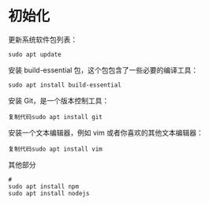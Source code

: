 # 初始化

更新系统软件包列表：

```shell
sudo apt update
```

安装 build-essential 包，这个包包含了一些必要的编译工具：

```shell
sudo apt install build-essential
```

安装 Git，是一个版本控制工具：

```shell
复制代码sudo apt install git
```

安装一个文本编辑器，例如 vim 或者你喜欢的其他文本编辑器：

```shell
复制代码sudo apt install vim
```

其他部分

```shell
# 
sudo apt install npm 
sudo apt install nodejs
```

